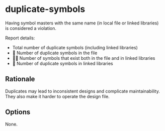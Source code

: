 # duplicate-symbols

Having symbol masters with the same name (in local file or linked libraries) is considered a
violation.

Report details:

- Total number of duplicate symbols (including linked libraries)
- 💎 Number of duplicate symbols in the file
- 💎🔶 Number of symbols that exist both in the file and in linked libraries
- 🔶 Number of duplicate symbols in linked libraries

## Rationale

Duplicates may lead to inconsistent designs and complicate maintainability. They also make it harder
to operate the design file.

## Options

None.
